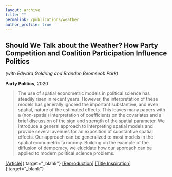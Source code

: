 ```yaml
---
layout: archive
title: ""
permalink: /publications/weather
author_profile: true
---
```


## Should We Talk about the Weather? How Party Competition and Coalition Participation Influence Politics

*(with Edward Goldring and Brandon Beomseob Park)*

**Party Politics**, 2020

> The use of spatial econometric models in political science has steadily risen in recent years. However, the interpretation of these models has generally ignored the important substantive, and even spatial, nature of the estimated effects. This leaves many papers with a (non-spatial) interpretation of coefficients on the covariates and a brief discussion of the sign and strength of the spatial parameter. We introduce a general approach to interpreting spatial models and provide several avenues for an exposition of substantive spatial effects. Our approach can be generalized to most models in the spatial econometric taxonomy. Building on the example of the diffusion of democracy, we elucidate how our approach can be applied to modern political science problems.

[[Article]](https://doi.org/10.1177/1354068818806545){:target="_blank"} [[Reproduction]](..//files/GPWReplication.zip) [[Title Inspiration]](https://www.youtube.com/watch?v=gNkKq9mVeVc){:target="_blank"}
